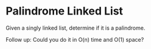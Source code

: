 # Palindrome Linked List
Given a singly linked list, determine if it is a palindrome.

Follow up:
Could you do it in O(n) time and O(1) space?
